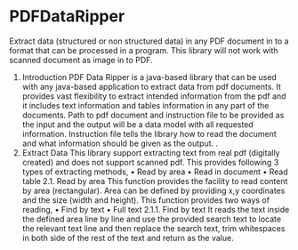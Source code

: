 # PDFDataRipper
Extract data (structured or non structured data) in any PDF document in to a format that can be processed in a program. This library will not work with scanned document as image in to PDF.

1.	Introduction
PDF Data Ripper is a java-based library that can be used with any java-based application to extract data from pdf documents. It provides vast flexibility to extract intended information from the pdf and it includes text information and tables information in any part of the documents. Path to pdf document and instruction file to be provided as the input and the output will be a data model with all requested information. Instruction file tells the library how to read the document and what information should be given as the output. 
.  
2.	Extract Data
This library support extracting text from real pdf (digitally created) and does not support scanned pdf. This provides following 3 types of extracting methods,
•	Read by area
•	Read in document
•	Read table
2.1.	Read by area
This function provides the facility to read content by area (rectangular). Area can be defined by providing x,y coordinates and the size (width and height). This function provides two ways of reading,
•	Find by text
•	Full text
2.1.1.	Find by text
It reads the text inside the defined area line by line and use the provided search text to locate the relevant text line and then replace the search text, trim whitespaces in both side of the rest of the text and return as the value.
